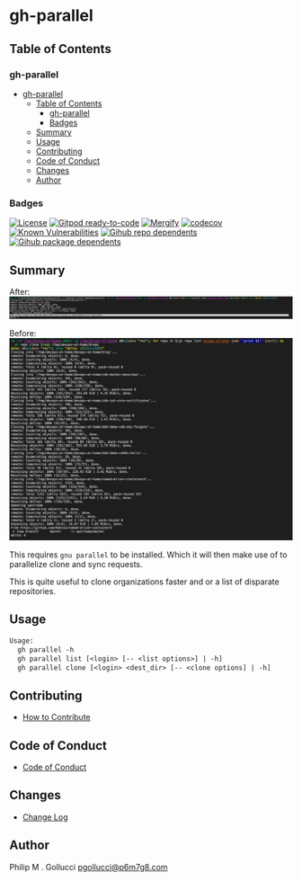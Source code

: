 # gh-parallel

## Table of Contents


### gh-parallel
- [gh-parallel](#gh-parallel)
  - [Table of Contents](#table-of-contents)
    - [gh-parallel](#gh-parallel-1)
    - [Badges](#badges)
  - [Summary](#summary)
  - [Usage](#usage)
  - [Contributing](#contributing)
  - [Code of Conduct](#code-of-conduct)
  - [Changes](#changes)
  - [Author](#author)

### Badges

[![License](https://img.shields.io/badge/License-Apache%202.0-yellowgreen.svg)](https://opensource.org/licenses/Apache-2.0)
[![Gitpod ready-to-code](https://img.shields.io/badge/Gitpod-ready--to--code-blue?logo=gitpod)](https://gitpod.io/#https://github.com/p6m7g8/gh-parallel)
[![Mergify](https://img.shields.io/endpoint.svg?url=https://gh.mergify.io/badges/p6m7g8/gh-parallel/&style=flat)](https://mergify.io)
[![codecov](https://codecov.io/gh/p6m7g8/gh-parallel/branch/master/graph/badge.svg?token=14Yj1fZbew)](https://codecov.io/gh/p6m7g8/gh-parallel)
[![Known Vulnerabilities](https://snyk.io/test/github/p6m7g8/gh-parallel/badge.svg?targetFile=package.json)](https://snyk.io/test/github/p6m7g8/gh-parallel?targetFile=package.json)
[![Gihub repo dependents](https://badgen.net/github/dependents-repo/p6m7g8/gh-parallel)](https://github.com/p6m7g8/gh-parallel/network/dependents?dependent_type=REPOSITORY)
[![Gihub package dependents](https://badgen.net/github/dependents-pkg/p6m7g8/gh-parallel)](https://github.com/p6m7g8/gh-parallel/network/dependents?dependent_type=PACKAGE)

## Summary

After:
![after](assets/after.jpg)

Before:
![before](assets/before.jpg)

This requires `gnu parallel` to be installed. Which it will then make use of to parallelize clone and sync requests.

This is quite useful to clone organizations faster and or a list of disparate repositories.

## Usage

```shell
Usage:
  gh parallel -h
  gh parallel list [<login> [-- <list options>] | -h]
  gh parallel clone [<login> <dest_dir> [-- <clone options] | -h]
```

## Contributing

- [How to Contribute](CONTRIBUTING.md)

## Code of Conduct

- [Code of Conduct](https://github.com/p6m7g8/.github/blob/master/CODE_OF_CONDUCT.md)

## Changes

- [Change Log](CHANGELOG.md)

## Author

Philip M . Gollucci <pgollucci@p6m7g8.com>

